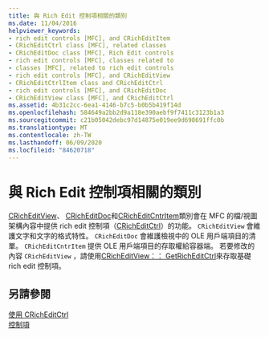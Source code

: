 ```yaml
---
title: 與 Rich Edit 控制項相關的類別
ms.date: 11/04/2016
helpviewer_keywords:
- rich edit controls [MFC], and CRichEditItem
- CRichEditCtrl class [MFC], related classes
- CRichEditDoc class [MFC], Rich Edit controls
- rich edit controls [MFC], classes related to
- classes [MFC], related to rich edit controls
- rich edit controls [MFC], and CRichEditView
- CRichEditCtrlItem class and CRichEditCtrl
- rich edit controls [MFC], and CRichEditDoc
- CRichEditView class [MFC], and CRichEditCtrl
ms.assetid: 4b31c2cc-6ea1-4146-b7c5-b0b5b419f14d
ms.openlocfilehash: 584649a2bb2d9a118e390aebf9f7411c3123b1a3
ms.sourcegitcommit: c21b05042debc97d14875e019ee9d698691ffc0b
ms.translationtype: MT
ms.contentlocale: zh-TW
ms.lasthandoff: 06/09/2020
ms.locfileid: "84620718"
---
```

# <a name="classes-related-to-rich-edit-controls"></a>與 Rich Edit 控制項相關的類別

[CRichEditView](reference/cricheditview-class.md)、 [CRichEditDoc](reference/cricheditdoc-class.md)和[CRichEditCntrItem](reference/cricheditcntritem-class.md)類別會在 MFC 的檔/視圖架構內容中提供 rich edit 控制項（[CRichEditCtrl](reference/cricheditctrl-class.md)）的功能。 `CRichEditView` 會維護文字和文字的格式特性。 `CRichEditDoc` 會維護檢視中的 OLE 用戶端項目的清單。 `CRichEditCntrItem` 提供 OLE 用戶端項目的存取權給容器端。 若要修改的內容 `CRichEditView` ，請使用[CRichEditView：： GetRichEditCtrl](reference/cricheditview-class.md#getricheditctrl)來存取基礎 rich edit 控制項。

## <a name="see-also"></a>另請參閱

[使用 CRichEditCtrl](using-cricheditctrl.md)<br/>
[控制項](controls-mfc.md)

